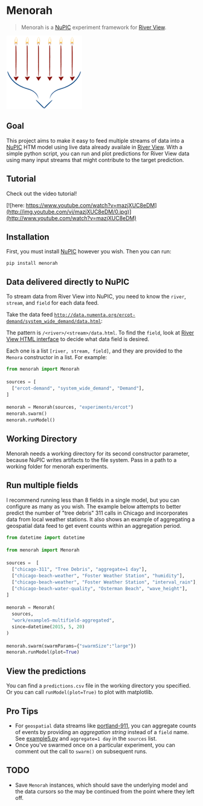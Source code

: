 # Menorah

> Menorah is a [NuPIC](http://github.com/numenta/nupic) experiment framework for [River View](http://data.numenta.org).

![Menorah logo](menorah.png)

## Goal

This project aims to make it easy to feed multiple streams of data into a [NuPIC](http://github.com/numenta/nupic) HTM model using live data already availale in [River View](http://data.numenta.org). With a simple python script, you can run and plot predictions for River View data using many input streams that might contribute to the target prediction.

## Tutorial

Check out the video tutorial! 

[![here: https://www.youtube.com/watch?v=mazjXUC8eDM](http://img.youtube.com/vi/mazjXUC8eDM/0.jpg)](http://www.youtube.com/watch?v=mazjXUC8eDM)

## Installation

First, you must install [NuPIC](http://github.com/numenta/nupic) however you wish. Then you can run:

    pip install menorah
 
## Data delivered directly to NuPIC

To stream data from River View into NuPIC, you need to know the `river`, `stream`, and `field` for each data feed. 

Take the data feed [`http://data.numenta.org/ercot-demand/system_wide_demand/data.html`](http://data.numenta.org/ercot-demand/system_wide_demand/data.html):

The pattern is `/<river>/<stream>/data.html`. To find the `field`, look at [River View HTML interface](http://data.numenta.org/ercot-demand/system_wide_demand/data.html) to decide what data field is desired. 

Each one is a list `[river, stream, field]`, and they are provided to the `Menora` constructor in a list. For example:

```python
from menorah import Menorah

sources = [
  ["ercot-demand", "system_wide_demand", "Demand"],
]

menorah = Menorah(sources, "experiments/ercot")
menorah.swarm()
menorah.runModel()
```

## Working Directory

Menorah needs a working directory for its second constructor parameter, because NuPIC writes artifacts to the file system. Pass in a path to a working folder for menorah experiments.

## Run multiple fields

I recommend running less than 8 fields in a single model, but you can configure as many as you wish. The example below attempts to better predict the number of "tree debris" 311 calls in Chicago and incorporates data from local weather stations. It also shows an example of aggregating a geospatial data feed to get event counts within an aggregation period. 

```python
from datetime import datetime

from menorah import Menorah

sources =  [
  ["chicago-311", "Tree Debris", "aggregate=1 day"],
  ["chicago-beach-weather", "Foster Weather Station", "humidity"],
  ["chicago-beach-weather", "Foster Weather Station", "interval_rain"],
  ["chicago-beach-water-quality", "Osterman Beach", "wave_height"],
]

menorah = Menorah(
  sources,
  "work/example5-multifield-aggregated", 
  since=datetime(2015, 5, 20)
)

menorah.swarm(swarmParams={"swarmSize":"large"})
menorah.runModel(plot=True)

```

## View the predictions

You can find a `predictions.csv` file in the working directory you specified. Or you can call `runModel(plot=True)` to plot with matplotlib.

## Pro Tips

- For `geospatial` data streams like [portland-911](http://data.numenta.org/portland-911/portland-911/data.html), you can aggregate counts of events by providing an *aggregation string* instead of a `field` name. See [example5.py](examples/example5.py) and `aggregate=1 day` in the `sources` list. 
- Once you've swarmed once on a particular experiment, you can comment out the call to `swarm()` on subsequent runs.

## TODO

- Save `Menorah` instances, which should save the underlying model and the data cursors so the may be continued from the point where they left off.
